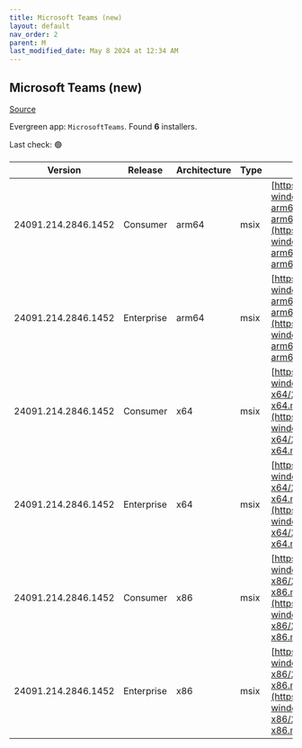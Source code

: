 ```yaml
---
title: Microsoft Teams (new)
layout: default
nav_order: 2
parent: M
last_modified_date: May 8 2024 at 12:34 AM
---
```


## Microsoft Teams (new)

[Source](https://www.microsoft.com/teams)

Evergreen app: `MicrosoftTeams`. Found **6** installers.

Last check: 🟢

| Version             | Release    | Architecture | Type | URI                                                                                                                                                                                                                        |
| ------------------- | ---------- | ------------ | ---- | -------------------------------------------------------------------------------------------------------------------------------------------------------------------------------------------------------------------------- |
| 24091.214.2846.1452 | Consumer   | arm64        | msix | [https://statics.teams.cdn.office.net/production-windows-arm64/24091.214.2846.1452/MicrosoftTeams-arm64.msix](https://statics.teams.cdn.office.net/production-windows-arm64/24091.214.2846.1452/MicrosoftTeams-arm64.msix) |
| 24091.214.2846.1452 | Enterprise | arm64        | msix | [https://statics.teams.cdn.office.net/production-windows-arm64/24091.214.2846.1452/MSTeams-arm64.msix](https://statics.teams.cdn.office.net/production-windows-arm64/24091.214.2846.1452/MSTeams-arm64.msix)               |
| 24091.214.2846.1452 | Consumer   | x64          | msix | [https://statics.teams.cdn.office.net/production-windows-x64/24091.214.2846.1452/MicrosoftTeams-x64.msix](https://statics.teams.cdn.office.net/production-windows-x64/24091.214.2846.1452/MicrosoftTeams-x64.msix)         |
| 24091.214.2846.1452 | Enterprise | x64          | msix | [https://statics.teams.cdn.office.net/production-windows-x64/24091.214.2846.1452/MSTeams-x64.msix](https://statics.teams.cdn.office.net/production-windows-x64/24091.214.2846.1452/MSTeams-x64.msix)                       |
| 24091.214.2846.1452 | Consumer   | x86          | msix | [https://statics.teams.cdn.office.net/production-windows-x86/24091.214.2846.1452/MicrosoftTeams-x86.msix](https://statics.teams.cdn.office.net/production-windows-x86/24091.214.2846.1452/MicrosoftTeams-x86.msix)         |
| 24091.214.2846.1452 | Enterprise | x86          | msix | [https://statics.teams.cdn.office.net/production-windows-x86/24091.214.2846.1452/MSTeams-x86.msix](https://statics.teams.cdn.office.net/production-windows-x86/24091.214.2846.1452/MSTeams-x86.msix)                       |
